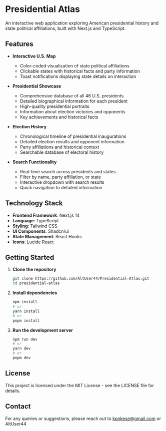 # Presidential Atlas

An interactive web application exploring American presidential history and state political affiliations, built with Next.js and TypeScript.

## Features

- **Interactive U.S. Map**
  - Color-coded visualization of state political affiliations
  - Clickable states with historical facts and party information
  - Toast notifications displaying state details on interaction

- **Presidential Showcase**
  - Comprehensive database of all 46 U.S. presidents
  - Detailed biographical information for each president
  - High-quality presidential portraits
  - Information about election victories and opponents
  - Key achievements and historical facts

- **Election History**
  - Chronological timeline of presidential inaugurations
  - Detailed election results and opponent information
  - Party affiliations and historical context
  - Searchable database of electoral history

- **Search Functionality**
  - Real-time search across presidents and states
  - Filter by name, party affiliation, or state
  - Interactive dropdown with search results
  - Quick navigation to detailed information

## Technology Stack

- **Frontend Framework**: Next.js 14
- **Language**: TypeScript
- **Styling**: Tailwind CSS
- **UI Components**: Shadcn/ui
- **State Management**: React Hooks
- **Icons**: Lucide React

## Getting Started

1. **Clone the repository**
   ```bash
   git clone https://github.com/AltUser44/Presidential-Atlas.git
   cd presidential-atlas
   ```

2. **Install dependencies**
   ```bash
   npm install
   # or
   yarn install
   # or
   pnpm install
   ```

3. **Run the development server**
   ```bash
   npm run dev
   # or
   yarn dev
   # or
   pnpm dev
   ```

## License
This project is licensed under the MIT License - see the LICENSE file for details.


## Contact
For any queries or suggestions, please reach out to kpnkese@gmail.com or AltUser44
